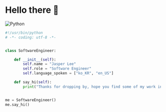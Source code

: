 # Hello there 👋

![Python](https://img.shields.io/badge/Code-Python-informational?style=flat&logo=python&logoColor=white&color=6aa6f8)

```python
#!/usr/bin/python
# -*- coding: utf-8 -*-


class SoftwareEngineer:

    def __init__(self):
        self.name = "Jasper Lee"
        self.role = "Software Engineer"
        self.language_spoken = ["ko_KR", "en_US"]

    def say_hi(self):
        print("Thanks for dropping by, hope you find some of my work interesting.")


me = SoftwareEngineer()
me.say_hi()
```
